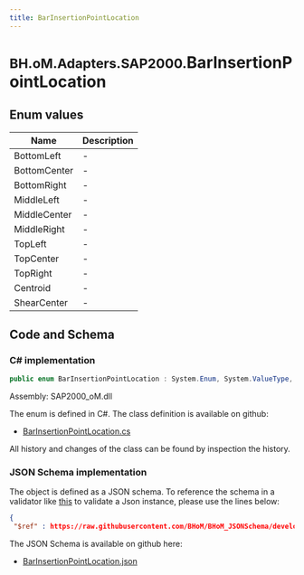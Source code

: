 ```yaml
---
title: BarInsertionPointLocation
---
```


# <small>BH.oM.Adapters.SAP2000.</small>**BarInsertionPointLocation**



## Enum values

| Name            | Description                                                    |
|-----------------|----------------------------------------------------------------|
| BottomLeft |  -  |
| BottomCenter |  -  |
| BottomRight |  -  |
| MiddleLeft |  -  |
| MiddleCenter |  -  |
| MiddleRight |  -  |
| TopLeft |  -  |
| TopCenter |  -  |
| TopRight |  -  |
| Centroid |  -  |
| ShearCenter |  -  |


## Code and Schema

### C# implementation

``` C# title="C#"
public enum BarInsertionPointLocation : System.Enum, System.ValueType, System.IComparable, System.ISpanFormattable, System.IFormattable, System.IConvertible
```

Assembly: SAP2000_oM.dll

The enum is defined in C#. The class definition is available on github:

- [BarInsertionPointLocation.cs](https://github.com/BHoM/SAP2000_Toolkit/blob/develop/SAP2000_oM/Enums\BarInsertionPointLocation.cs)

All history and changes of the class can be found by inspection the history.
### JSON Schema implementation

The object is defined as a JSON schema. To reference the schema in a validator like [this](https://www.jsonschemavalidator.net/) to validate a Json instance, please use the lines below:

``` json title="JSON Schema"
{
 "$ref" : https://raw.githubusercontent.com/BHoM/BHoM_JSONSchema/develop/SAP2000_oM/BarInsertionPointLocation.json}
```

The JSON Schema is available on github here:

- [BarInsertionPointLocation.json](https://github.com/BHoM/BHoM_JSONSchema/blob/develop/SAP2000_oM/BarInsertionPointLocation.json)
